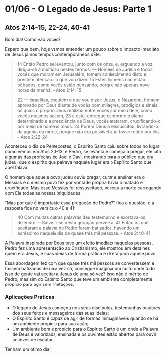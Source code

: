 # 01/06 - O Legado de Jesus: Parte 1

## Atos 2:14-15, 22-24, 40-41

Bom dia! Como vão vocês? 

Espero que bem, hoje vamos entender um pouco sobre o impacto imediato de Jesus já nos tempos contemporâneos dEle.

> 14 Então Pedro se levantou, junto com os onze, e, erguendo a voz, dirigiu-se à multidão nestes termos: — Homens da Judeia e todos vocês que moram em Jerusalém, tomem conhecimento disto e prestem atenção no que vou dizer. 15 Estes homens não estão bêbados, como vocês estão pensando, porque são apenas nove horas da manhã. - Atos 2:14-15
> 

> 22 — Israelitas, escutem o que vou dizer: Jesus, o Nazareno, homem aprovado por Deus diante de vocês com milagres, prodígios e sinais, os quais o próprio Deus realizou entre vocês por meio dele, como vocês mesmos sabem, 23 a este, entregue conforme o plano determinado e a presciência de Deus, vocês mataram, crucificando-o por meio de homens maus. 24 Porém Deus o ressuscitou, livrando-o da agonia da morte, porque não era possível que fosse retido por ela. - Atos 2:22-24
> 

Aconteceu o dia de Pentecostes, o Espírito Santo caiu sobre todos no lugar como vemos em Atos 2:1-13, e Pedro, se levanta e começa a pregar, ele cita algumas das profecias de Joel e Davi, mostrando para o público que era judeu, que o espírito que pairava naquele lugar era o Espírito Santo que Joel falava.

O homem que aquele povo judeu ouviu pregar, curar e ensinar era o Messias e o mesmo povo fez por vontade própria havia o matado e crucificado. Mas esse Messias foi ressuscitado, venceu a morte carregando com Ele todas as nossas iniquidades.

“Mas por que é importante essa pregação de Pedro?” fica a questão, e a resposta fica no versículo 40 e 41:

> 40 Com muitas outras palavras deu testemunho e exortava-os, dizendo: — Salvem-se desta geração perversa. 41 Então os que aceitaram a palavra de Pedro foram batizados, havendo um acréscimo naquele dia de quase três mil pessoas. - Atos 2:40-41
> 

A Palavra inspirada por Deus teve um efeito imediato naquelas pessoas, Pedro fez uma apresentação ao Cristianismo, ele mostrou em detalhes quem era Jesus, e suas ideias de forma prática e direta para aquele povo. 

Essa abordagem fez com que quase três mil pessoas se convertessem e fossem batizadas de uma vez só, consegue imaginar um culto onde tudo isso de gente vai aceitar a Jesus de uma só vez? Isso não é mérito de Pedro, mas sim do Espírito Santo que teve um ambiente completamente propício para agir sem limitações.

### Aplicações Práticas:

- O legado de Jesus começou nos seus discípulos, testemunhas oculares dos seus feitos e mensageiros das suas ideias;
- O Espírito Santo é capaz de agir de formas inimagináveis quando se há um ambiente propício para sua ação;
- Um ambiente bom e propício para o Espirito Santo é um onde a Palavra de Deus é valorizada, ensinada e os ouvintes estão abertos para ouvir ao invés de escutar.

Tenham um ótimo dia!